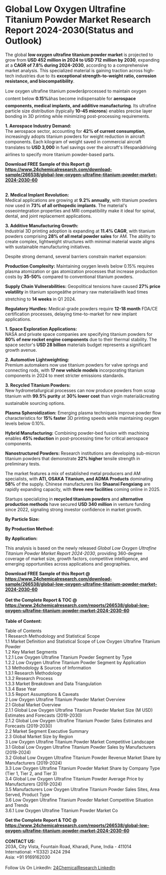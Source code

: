 <h1>Global Low Oxygen Ultrafine Titanium Powder Market Research Report 2024-2030(Status and Outlook)</h1><p>The global <strong>low oxygen ultrafine titanium powder market</strong> is projected to grow from <strong>USD 452 million in 2024 to USD 712 million by 2030</strong>, expanding at a <strong>CAGR of 7.8% during 2024-2030</strong>, according to a comprehensive market analysis. This specialized material is gaining traction across high-tech industries due to its <strong>exceptional strength-to-weight ratio, corrosion resistance, and biocompatibility</strong>.</p><p>Low oxygen ultrafine titanium powderâprocessed to maintain oxygen content below <strong>0.15%</strong>âhas become indispensable for <strong>aerospace components, medical implants, and additive manufacturing</strong>. Its ultrafine particle size distribution (typically <strong>10-45 microns</strong>) enables precise layer bonding in 3D printing while minimizing post-processing requirements.</p><p><strong>1. Aerospace Industry Demand:</strong><br>
The aerospace sector, accounting for <strong>42% of current consumption</strong>, increasingly adopts titanium powders for weight reduction in aircraft components. Each kilogram of weight saved in commercial aircraft translates to <strong>USD 3,000</strong> in fuel savings over the aircraft's lifespanâdriving airlines to specify more titanium powder-based parts.</p><div><b>Download FREE Sample of this Report @ 
            <a href="https://www.24chemicalresearch.com/download-sample/266538/global-low-oxygen-ultrafine-titanium-powder-market-2024-2030-60">
            https://www.24chemicalresearch.com/download-sample/266538/global-low-oxygen-ultrafine-titanium-powder-market-2024-2030-60</a></b></div><br><p><strong>2. Medical Implant Revolution:</strong><br>
Medical applications are growing at <strong>9.2% annually</strong>, with titanium powders now used in <strong>73% of all orthopedic implants</strong>. The material's osseointegration properties and MRI compatibility make it ideal for spinal, dental, and joint replacement applications.</p><p><strong>3. Additive Manufacturing Growth:</strong><br>
Industrial 3D printing adoption is expanding at <strong>11.4% CAGR</strong>, with titanium powders comprising <strong>28% of all metal powder sales</strong> for AM. The ability to create complex, lightweight structures with minimal material waste aligns with sustainable manufacturing initiatives.</p><p>Despite strong demand, several barriers constrain market expansion:</p><p><strong>Production Complexity:</strong> Maintaining oxygen levels below 0.15% requires plasma atomization or gas atomization processes that increase production costs by <strong>35-50%</strong> compared to conventional titanium powders.</p><p><strong>Supply Chain Vulnerabilities:</strong> Geopolitical tensions have caused <strong>27% price volatility</strong> in titanium spongeâthe primary raw materialâwith lead times stretching to <strong>14 weeks</strong> in Q1 2024.</p><p><strong>Regulatory Hurdles:</strong> Medical-grade powders require <strong>12-18 month</strong> FDA/CE certification processes, delaying time-to-market for new implant applications.</p><p><strong>1. Space Exploration Applications:</strong><br>
NASA and private space companies are specifying titanium powders for <strong>80% of new rocket engine components</strong> due to their thermal stability. The space sector's <strong>USD 28 billion</strong> materials budget represents a significant growth avenue.</p><p><strong>2. Automotive Lightweighting:</strong><br>
Premium automakers now use titanium powders for valve springs and connecting rods, with <strong>17 new vehicle models</strong> incorporating titanium components in 2024 to meet stricter emissions standards.</p><p><strong>3. Recycled Titanium Powders:</strong><br>
New hydrometallurgical processes can now produce powders from scrap titanium with <strong>99.5% purity</strong> at <strong>30% lower cost</strong> than virgin materialâcreating sustainable sourcing options.</p><p><strong>Plasma Spheroidization:</strong> Emerging plasma techniques improve powder flow characteristics for <strong>15% faster</strong> 3D printing speeds while maintaining oxygen levels below 0.10%.</p><p><strong>Hybrid Manufacturing:</strong> Combining powder-bed fusion with machining enables <strong>45% reduction</strong> in post-processing time for critical aerospace components.</p><p><strong>Nanostructured Powders:</strong> Research institutions are developing sub-micron titanium powders that demonstrate <strong>22% higher</strong> tensile strength in preliminary tests.</p><p>The market features a mix of established metal producers and AM specialists, with <strong>ATI, OSAKA Titanium, and ADMA Products</strong> dominating <strong>58%</strong> of the supply. Chinese manufacturers like <strong>Shaanxi Fengxiang</strong> are rapidly expanding capacity, with <strong>three new facilities</strong> coming online in 2025.</p><p>Startups specializing in <strong>recycled titanium powders</strong> and <strong>alternative production methods</strong> have secured <strong>USD 340 million</strong> in venture funding since 2022, signaling strong investor confidence in market growth.</p><p><strong>By Particle Size:</strong></p><p><strong>By Production Method:</strong></p><p><strong>By Application:</strong></p><p>This analysis is based on the newly released <em>Global Low Oxygen Ultrafine Titanium Powder Market Report 2024-2030</em>, providing 360-degree coverage of market size, growth factors, competitive intelligence, and emerging opportunities across applications and geographies.</p><div><b>Download FREE Sample of this Report @ 
            <a href="https://www.24chemicalresearch.com/download-sample/266538/global-low-oxygen-ultrafine-titanium-powder-market-2024-2030-60">
            https://www.24chemicalresearch.com/download-sample/266538/global-low-oxygen-ultrafine-titanium-powder-market-2024-2030-60</a></b></div><br><div><b>Get the Complete Report & TOC @ 
            <a href="https://www.24chemicalresearch.com/reports/266538/global-low-oxygen-ultrafine-titanium-powder-market-2024-2030-60">
            https://www.24chemicalresearch.com/reports/266538/global-low-oxygen-ultrafine-titanium-powder-market-2024-2030-60</a></b></div><br>
            <b>Table of Content:</b><p>Table of Contents<br />
1 Research Methodology and Statistical Scope<br />
1.1 Market Definition and Statistical Scope of Low Oxygen Ultrafine Titanium Powder<br />
1.2 Key Market Segments<br />
1.2.1 Low Oxygen Ultrafine Titanium Powder Segment by Type<br />
1.2.2 Low Oxygen Ultrafine Titanium Powder Segment by Application<br />
1.3 Methodology & Sources of Information<br />
1.3.1 Research Methodology<br />
1.3.2 Research Process<br />
1.3.3 Market Breakdown and Data Triangulation<br />
1.3.4 Base Year<br />
1.3.5 Report Assumptions & Caveats<br />
2 Low Oxygen Ultrafine Titanium Powder Market Overview<br />
2.1 Global Market Overview<br />
2.1.1 Global Low Oxygen Ultrafine Titanium Powder Market Size (M USD) Estimates and Forecasts (2019-2030)<br />
2.1.2 Global Low Oxygen Ultrafine Titanium Powder Sales Estimates and Forecasts (2019-2030)<br />
2.2 Market Segment Executive Summary<br />
2.3 Global Market Size by Region<br />
3 Low Oxygen Ultrafine Titanium Powder Market Competitive Landscape<br />
3.1 Global Low Oxygen Ultrafine Titanium Powder Sales by Manufacturers (2019-2024)<br />
3.2 Global Low Oxygen Ultrafine Titanium Powder Revenue Market Share by Manufacturers (2019-2024)<br />
3.3 Low Oxygen Ultrafine Titanium Powder Market Share by Company Type (Tier 1, Tier 2, and Tier 3)<br />
3.4 Global Low Oxygen Ultrafine Titanium Powder Average Price by Manufacturers (2019-2024)<br />
3.5 Manufacturers Low Oxygen Ultrafine Titanium Powder Sales Sites, Area Served, Product Type<br />
3.6 Low Oxygen Ultrafine Titanium Powder Market Competitive Situation and Trends<br />
3.6.1 Low Oxygen Ultrafine Titanium Powder Market Co</p><div><b>Get the Complete Report & TOC @ 
            <a href="https://www.24chemicalresearch.com/reports/266538/global-low-oxygen-ultrafine-titanium-powder-market-2024-2030-60">
            https://www.24chemicalresearch.com/reports/266538/global-low-oxygen-ultrafine-titanium-powder-market-2024-2030-60</a></b></div><br><b>CONTACT US:</b><br>
            203A, City Vista, Fountain Road, Kharadi, Pune, India - 411014<br>
            International: +1(332) 2424 294<br>
            Asia: +91 9169162030 <br><br>
            Follow Us On LinkedIn: <a href="https://www.linkedin.com/company/24chemicalresearch/">24ChemicalResearch LinkedIn</a>